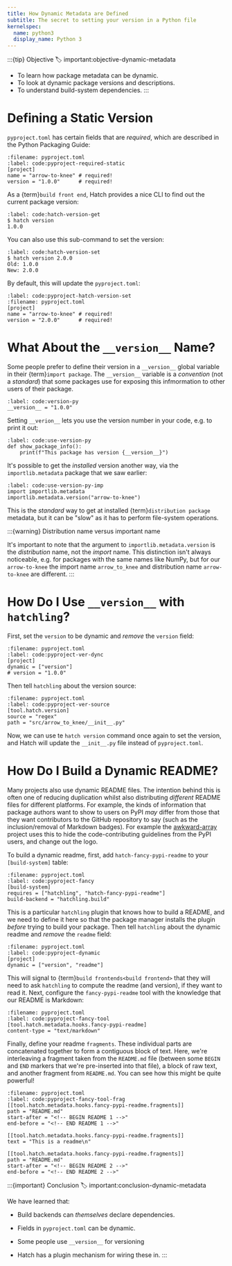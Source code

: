 ```yaml
---
title: How Dynamic Metadata are Defined
subtitle: The secret to setting your version in a Python file
kernelspec:
  name: python3
  display_name: Python 3
---
```


:::{tip} Objective
:label: important:objective-dynamic-metadata

- To learn how package metadata can be dynamic.
- To look at dynamic package versions and descriptions.
- To understand build-system dependencies.
  :::

# Defining a Static Version

`pyproject.toml` has certain fields that are _required_, which are described in the Python Packaging Guide:

```{code} toml
:filename: pyproject.toml
:label: code:pyproject-required-static
[project]
name = "arrow-to-knee" # required!
version = "1.0.0"      # required!
```

As a {term}`build front end`, Hatch provides a nice CLI to find out the current package version:

```{code} shell
:label: code:hatch-version-get
$ hatch version
1.0.0
```

You can also use this sub-command to set the version:

```{code} shell
:label: code:hatch-version-set
$ hatch version 2.0.0
Old: 1.0.0
New: 2.0.0
```

By default, this will update the `pyproject.toml`:

```{code} shell
:label: code:pyproject-hatch-version-set
:filename: pyproject.toml
[project]
name = "arrow-to-knee" # required!
version = "2.0.0"      # required!
```

# What About the `__version__` Name?

Some people prefer to define their version in a `__version__` global variable in their {term}`import package`. The `__version__` variable is a _convention_ (not a _standard_) that some packages use for exposing this infmormation to other users of their package.

```{code} python
:label: code:version-py
__version__ = "1.0.0"
```

Setting `__verion__` lets you use the version number in your code, e.g. to print it out:

```{code} python
:label: code:use-version-py
def show_package_info():
    print(f"This package has version {__version__}")
```

It's possible to get the _installed_ version another way, via the `importlib.metadata` package that we saw earlier:

```{code} python
:label: code:use-version-py-imp
import importlib.metadata
importlib.metadata.version("arrow-to-knee")
```

This is the _standard_ way to get at installed {term}`distribution package` metadata, but it can be "slow" as it has to perform file-system operations.

:::{warning} Distribution name versus important name

It's important to note that the argument to `importlib.metadata.version` is the _distribution_ name, not the _import_ name. This distinction isn't always noticeable, e.g. for packages with the same names like NumPy, but for our `arrow-to-knee` the import name `arrow_to_knee` and distribution name `arrow-to-knee` are different.
:::

# How Do I Use `__version__` with `hatchling`?

First, set the `version` to be dynamic and _remove_ the `version` field:

```{code} toml
:filename: pyproject.toml
:label: code:pyproject-ver-dync
[project]
dynamic = ["version"]
# version = "1.0.0"
```

Then tell `hatchling` about the version source:

```{code} toml
:filename: pyproject.toml
:label: code:pyproject-ver-source
[tool.hatch.version]
source = "regex"
path = "src/arrow_to_knee/__init__.py"
```

Now, we can use te `hatch version` command once again to set the version, and Hatch will update the `__init__.py` file instead of `pyproject.toml`.

# How Do I Build a Dynamic README?

Many projects also use dynamic README files. The intention behind this is often one of reducing duplication whilst also distributing _different_ README files for different platforms. For example, the kinds of information that package authors want to show to users on PyPI _may_ differ from those that they want contributors to the GitHub repository to say (such as the inclusion/removal of Markdown badges). For example the [awkward-array] project uses this to hide the code-contributing guidelines from the PyPI users, and change out the logo.

To build a dynamic readme, first, add `hatch-fancy-pypi-readme` to your `[build-system]` table:

```{code} toml
:filename: pyproject.toml
:label: code:pyproject-fancy
[build-system]
requires = ["hatchling", "hatch-fancy-pypi-readme"]
build-backend = "hatchling.build"
```

This is a particular `hatchling` plugin that knows how to build a README, and we need to define it here so that the package manager installs the plugin _before_ trying to build your package. Then tell `hatchling` about the dynamic readme and _remove_ the `readme` field:

```{code} toml
:filename: pyproject.toml
:label: code:pyproject-dynamic
[project]
dynamic = ["version", "readme"]
```

This will signal to {term}`build frontends<build frontend>` that they will need to ask `hatchling` to compute the readme (and version), if they want to read it. Next, configure the `fancy-pypi-readme` tool with the knowledge that our README is Markdown:

```{code} toml
:filename: pyproject.toml
:label: code:pyproject-fancy-tool
[tool.hatch.metadata.hooks.fancy-pypi-readme]
content-type = "text/markdown"
```

Finally, define your readme `fragments`. These individual parts are concatenated together to form a contiguous block of text. Here, we're interleaving a fragment taken from the `README.md` file (between some `BEGIN` and `END` markers that we're pre-inserted into that file), a block of raw text, and another fragment from `README.md`. You can see how this might be quite powerful!

```{code} toml
:filename: pyproject.toml
:label: code:pyproject-fancy-tool-frag
[[tool.hatch.metadata.hooks.fancy-pypi-readme.fragments]]
path = "README.md"
start-after = "<!-- BEGIN README 1 -->"
end-before = "<!-- END README 1 -->"

[[tool.hatch.metadata.hooks.fancy-pypi-readme.fragments]]
text = "This is a readme\n"

[[tool.hatch.metadata.hooks.fancy-pypi-readme.fragments]]
path = "README.md"
start-after = "<!-- BEGIN README 2 -->"
end-before = "<!-- END README 2 -->"
```

:::{important} Conclusion
:label: important:conclusion-dynamic-metadata

We have learned that:

- Build backends can _themselves_ declare dependencies.
- Fields in `pyproject.toml` can be dynamic.
- Some people use `__version__` for versioning
- Hatch has a plugin mechanism for wiring these in.
  :::

  [awkward-array]: https://github.com/scikit-hep/awkward-array/

  [^contrib]: I used to be a core maintainer of this package (disclaimer).
